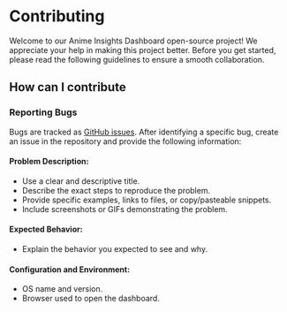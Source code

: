 # Contributing

Welcome to our Anime Insights Dashboard open-source project! We appreciate your help in making this project better. Before you get started, please read the following guidelines to ensure a smooth collaboration.

## How can I contribute

### Reporting Bugs

Bugs are tracked as [GitHub issues](https://guides.github.com/features/issues/). After identifying a specific bug, create an issue in the repository and provide the following information:

#### Problem Description:

- Use a clear and descriptive title.
- Describe the exact steps to reproduce the problem.
- Provide specific examples, links to files, or copy/pasteable snippets.
- Include screenshots or GIFs demonstrating the problem.

#### Expected Behavior:

- Explain the behavior you expected to see and why.

#### Configuration and Environment:

- OS name and version.
- Browser used to open the dashboard.
